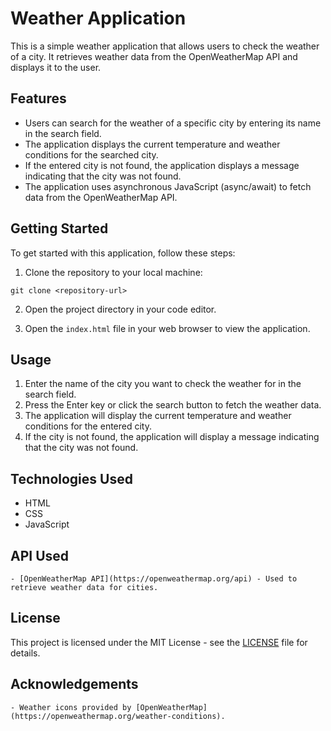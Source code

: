 # Weather Application

This is a simple weather application that allows users to check the weather of a city. It retrieves weather data from the OpenWeatherMap API and displays it to the user.

## Features

- Users can search for the weather of a specific city by entering its name in the search field.
- The application displays the current temperature and weather conditions for the searched city.
- If the entered city is not found, the application displays a message indicating that the city was not found.
- The application uses asynchronous JavaScript (async/await) to fetch data from the OpenWeatherMap API.

## Getting Started

To get started with this application, follow these steps:

1. Clone the repository to your local machine:
```
git clone <repository-url>
```
2. Open the project directory in your code editor.

3. Open the `index.html` file in your web browser to view the application.

## Usage

1. Enter the name of the city you want to check the weather for in the search field.
2. Press the Enter key or click the search button to fetch the weather data.
3. The application will display the current temperature and weather conditions for the entered city.
4. If the city is not found, the application will display a message indicating that the city was not found.

## Technologies Used

- HTML
- CSS
- JavaScript

## API Used
```
- [OpenWeatherMap API](https://openweathermap.org/api) - Used to retrieve weather data for cities.
```
## License

This project is licensed under the MIT License - see the [LICENSE](LICENSE) file for details.

## Acknowledgements
```
- Weather icons provided by [OpenWeatherMap](https://openweathermap.org/weather-conditions).
```